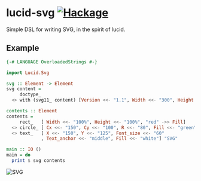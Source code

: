 lucid-svg [![Hackage](https://img.shields.io/hackage/v/lucid-svg.svg?style=flat)](https://hackage.haskell.org/package/lucid-svg)
=========
Simple DSL for writing SVG, in the spirit of lucid.

## Example

``` haskell
{-# LANGUAGE OverloadedStrings #-}

import Lucid.Svg

svg :: Element -> Element
svg content =
     doctype_
  <> with (svg11_ content) [Version <<- "1.1", Width <<- "300", Height <<- "200"]

contents :: Element
contents =
     rect_   [ Width <<- "100%", Height <<- "100%", "red" ->> Fill]
  <> circle_ [ Cx <<- "150", Cy <<- "100", R <<- "80", Fill <<- "green"]
  <> text_   [ X <<- "150", Y <<- "125", Font_size <<- "60"
             , Text_anchor <<- "middle", Fill <<- "white"] "SVG"

main :: IO ()
main = do
  print $ svg contents
```

![SVG](http://i.imgur.com/dXu84xR.png)
